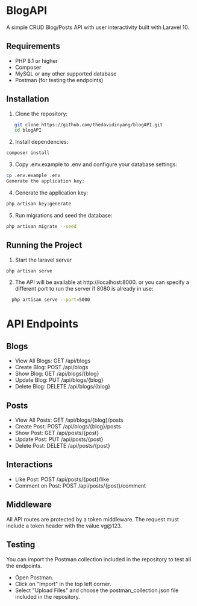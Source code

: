 # BlogAPI

A simple CRUD Blog/Posts API with user interactivity built with Laravel 10.

## Requirements

- PHP 8.1 or higher
- Composer
- MySQL or any other supported database
- Postman (for testing the endpoints)

## Installation

1. Clone the repository:
```bash
   git clone https://github.com/thedavidinyang/blogAPI.git
   cd blogAPI
   ```


2. Install dependencies:

```bash
composer install
```
3. Copy .env.example to .env and configure your database settings:

```bash
cp .env.example .env
Generate the application key:
```

4. Generate the application key:
```bash
php artisan key:generate
```
5. Run  migrations and seed the database:
```bash
php artisan migrate --seed
```

## Running the Project
1. Start the laravel server
```bash
php artisan serve
```



2. The API will be available at http://localhost:8000.
   or you can specify a different port to run the server if 8080 is already in use:
 ```bash
   php artisan serve --port=5000
   ```

# API Endpoints

   ## Blogs
- View All Blogs: GET /api/blogs
- Create Blog: POST /api/blogs
- Show Blog: GET /api/blogs/{blog}
- Update Blog: PUT /api/blogs/{blog}
- Delete Blog: DELETE /api/blogs/{blog}
## Posts
- View All Posts: GET /api/blogs/{blog}/posts
- Create Post: POST /api/blogs/{blog}/posts
- Show Post: GET /api/posts/{post}
- Update Post: PUT /api/posts/{post}
- Delete Post: DELETE /api/posts/{post}
## Interactions
- Like Post: POST /api/posts/{post}/like
- Comment on Post: POST /api/posts/{post}/comment
## Middleware
All API routes are protected by a token middleware. The request must include a token header with the value vg@123.

## Testing
You can import the Postman collection included in the repository to test all the endpoints.

- Open Postman.
- Click on "Import" in the top left corner.
- Select "Upload Files" and choose the postman_collection.json file included in the repository.